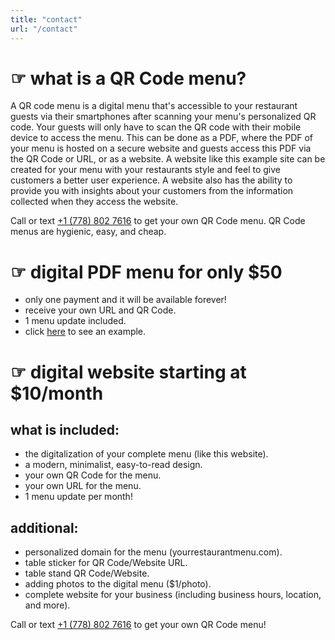 ```yaml
---
title: "contact"
url: "/contact"
---
```


# ☞ what is a QR Code menu?
A QR code menu is a digital menu that's accessible to your restaurant guests via their smartphones after scanning your menu's personalized QR code. Your guests will only have to scan the QR code with their mobile device to access the menu. This can be done as a PDF, where the PDF of your menu is hosted on a secure website and guests access this PDF via the QR Code or URL, or as a website. A website like this example site can be created for your menu with your restaurants style and feel to give customers a better user experience. A website also has the ability to provide you with insights about your customers from the information collected when they access the website. 

Call or text [+1 (778) 802 7616](tel:+17788027616) to get your own QR Code menu. QR Code menus are hygienic, easy, and cheap.


# ☞ digital PDF menu for only $50
- only one payment and it will be available forever!
- receive your own URL and QR Code.
- 1 menu update included.
- click [here](/menu.pdf) to see an example.


# ☞ digital website starting at $10/month

## what is included:

- the digitalization of your complete menu (like this website).
- a modern, minimalist, easy-to-read design.
- your own QR Code for the menu.
- your own URL for the menu.
- 1 menu update per month!


## additional:

- personalized domain for the menu (yourrestaurantmenu.com).
- table sticker for QR Code/Website URL.
- table stand QR Code/Website.
- adding photos to the digital menu ($1/photo).
- complete website for your business (including business hours, location, and more).


Call or text [+1 (778) 802 7616](tel:+17788027616) to get your own QR Code menu!